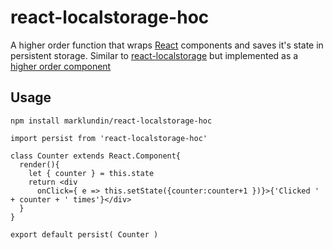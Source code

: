 # react-localstorage-hoc
A higher order function that wraps [React](https://facebook.github.io/react/) components and saves it's state in persistent storage. Similar to [react-localstorage](https://github.com/STRML/react-localstorage) but implemented as a [higher order component](https://gist.github.com/sebmarkbage/ef0bf1f338a7182b6775)

## Usage
`npm install marklundin/react-localstorage-hoc`

```
import persist from 'react-localstorage-hoc'

class Counter extends React.Component{
  render(){
    let { counter } = this.state
    return <div 
      onClick={ e => this.setState({counter:counter+1 })}>{'Clicked ' + counter + ' times'}</div>
  }
}

export default persist( Counter )
```
